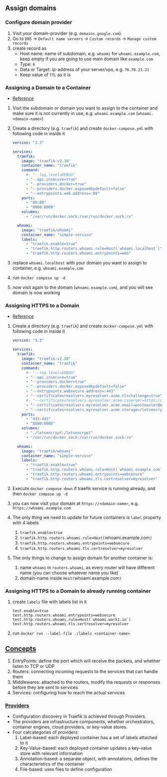 ## Assign domains

### Configure domain provider

1. Visit your domain-provider (e.g. `domains.google.com`)
1. Go to `DNS` -> `Default name servers` -> `Custom records` -> `Manage custom records`
1. create record as
   - Host name: name of subdomain, e.g. `whoami` for `whoami.example.com`, keep empty if you are going to use main domain like `example.com`
   - Type: `A`
   - Data or Target: ip-address of your server/vps, e.g. `76.76.21.21`
   - Keep value of `TTL` as it is

### Assigning a Domain to a Container

- [Reference](https://doc.traefik.io/traefik/user-guides/docker-compose/basic-example/)

1. Visit the subdomain or domain you want to assign to the container and make sure it is not currently in use, e.g. `whoami.example.com` (`whoami.<domain-name>`)

1. Create a directory (e.g. `traefik`) and create `docker-compose.yml` with following code in inside it

   ```yml
   version: "3.3"

   services:
     traefik:
       image: "traefik:v2.10"
       container_name: "traefik"
       command:
         #- "--log.level=DEBUG"
         - "--api.insecure=true"
         - "--providers.docker=true"
         - "--providers.docker.exposedbydefault=false"
         - "--entrypoints.web.address=:80"
       ports:
         - "80:80"
         - "8080:8080"
       volumes:
         - "/var/run/docker.sock:/var/run/docker.sock:ro"

     whoami:
       image: "traefik/whoami"
       container_name: "simple-service"
       labels:
         - "traefik.enable=true"
         - "traefik.http.routers.whoami.rule=Host(`whoami.localhost`)"
         - "traefik.http.routers.whoami.entrypoints=web"
   ```

1. replace `whoami.localhost` with your domain you want to assign to container, e.g. `whoami.example.com`
1. run `docker compose up -d`
1. now visit again to the domain (`whoami.example.com`), and you will see domain is now working

### Assigning HTTPS to a Domain

- [Reference](https://doc.traefik.io/traefik/user-guides/docker-compose/acme-tls/#docker-compose-with-lets-encrypt-tls-challenge)

1. Create a directory (e.g. `traefik`) and create `docker-compose.yml` with following code in inside it

   ```yml
   version: "3.3"

   services:
     traefik:
       image: "traefik:v2.10"
       container_name: "traefik"
       command:
         #- "--log.level=DEBUG"
         - "--api.insecure=true"
         - "--providers.docker=true"
         - "--providers.docker.exposedbydefault=false"
         - "--entrypoints.websecure.address=:443"
         - "--certificatesresolvers.myresolver.acme.tlschallenge=true"
         #- "--certificatesresolvers.myresolver.acme.caserver=https://acme-staging-v02.api.letsencrypt.org/directory"
         - "--certificatesresolvers.myresolver.acme.email=postmaster@example.com"
         - "--certificatesresolvers.myresolver.acme.storage=/letsencrypt/acme.json"
       ports:
         - "443:443"
         - "8080:8080"
       volumes:
         - "./letsencrypt:/letsencrypt"
         - "/var/run/docker.sock:/var/run/docker.sock:ro"

     whoami:
       image: "traefik/whoami"
       container_name: "simple-service"
       labels:
         - "traefik.enable=true"
         - "traefik.http.routers.whoami.rule=Host(`whoami.example.com`)"
         - "traefik.http.routers.whoami.entrypoints=websecure"
         - "traefik.http.routers.whoami.tls.certresolver=myresolver"
   ```

1. Execute `docker compose down` if traefik service is running already, and then `docker compose up -d`
1. you can now visit your domain at `https://<domain-name>`, e.g. `https://whoami.example.com`
1. The only thing we need to update for future containers is `label` property with 4 labels
   1. `traefik.enable=true`
   1. `traefik.http.routers.whoami.rule=Host(`whoami.example.com`)`
   1. `traefik.http.routers.whoami.entrypoints=websecure`
   1. `traefik.http.routers.whoami.tls.certresolver=myresolver`
1. The only things to change to assign domain for another container is:
   1. name `whoami` in `routers.whoami`, as every router will have different name (you can choose whatever name you like)
   1. domain-name inside `Host(`whoami.example.com`)`

### Assigning HTTPS to a Domain to already running container

1. create `labels` file with labels list in it
   ```
   test.enable=true
   test.http.routers.whoami.entrypoints=websecure
   test.http.routers.whoami.rule=Host(`whoami.work1.in`)
   test.http.routers.whoami.tls.certresolver=myresolver
   ```
1. run `docker run --label-file ./labels <container-name>`

## [Concepts](https://doc.traefik.io/traefik/getting-started/concepts/)

1. EntryPoints: define the port which will receive the packets, and whether listen to TCP or UDP
2. Routers: connecting incoming requests to the services that can handle them
3. Middlewares: attached to the routers, modify the requests or responses before they are sent to services
4. Services: configuring how to reach the actual services

### [Providers](https://doc.traefik.io/traefik/providers/overview/)

- Configuration discovery in Traefik is achieved through Providers.
- The providers are infrastructure components, whether orchestrators, container engines, cloud providers, or key-value stores.
- Four catcategories of providers:
  1. Label-based: each deployed container has a set of labels attached to it
  2. Key-Value-based: each deployed container updates a key-value store with relevant information
  3. Annotation-based: a separate object, with annotations, defines the characteristics of the container
  4. File-based: uses files to define configuration
